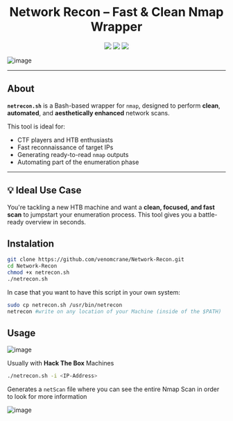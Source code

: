 <h1 align="center">
 Network Recon – Fast & Clean Nmap Wrapper
</h1>

<p align="center">
  <img src="https://img.shields.io/badge/Bash-Script-green?style=for-the-badge&logo=gnubash" />
  <img src="https://img.shields.io/badge/Nmap-Wrapper-blueviolet?style=for-the-badge" />
  <img src="https://img.shields.io/badge/HTB-Ready-orange?style=for-the-badge" />
</p>

![image](https://github.com/user-attachments/assets/ccdb51df-9c6b-4321-9599-08fdd188d87c)

---

##  About

**`netrecon.sh`** is a Bash-based wrapper for `nmap`, designed to perform **clean**, **automated**, and **aesthetically enhanced** network scans.

This tool is ideal for:
-  CTF players and HTB enthusiasts
-  Fast reconnaissance of target IPs
-  Generating ready-to-read `nmap` outputs
-  Automating part of the enumeration phase

---

## 💡 Ideal Use Case

You're tackling a new HTB machine and want a **clean, focused, and fast scan** to jumpstart your enumeration process. This tool gives you a battle-ready overview in seconds.


## Instalation

```bash
git clone https://github.com/venomcrane/Network-Recon.git
cd Network-Recon
chmod +x netrecon.sh
./netrecon.sh
```

In case that you want to have this script in your own system:
```bash
sudo cp netrecon.sh /usr/bin/netrecon
netrecon #write on any location of your Machine (inside of the $PATH)
```

## Usage 

![image](https://github.com/user-attachments/assets/ab983657-b838-47f5-92e9-dc9a6a449e8b)


Usually with **Hack The Box** Machines

```bash
./netrecon.sh -i <IP-Address>
```
Generates a `netScan` file where you can see the entire Nmap Scan in order to look for more information


![image](https://github.com/user-attachments/assets/f7448da5-665a-4534-8cf2-1df95a87cc0a)






